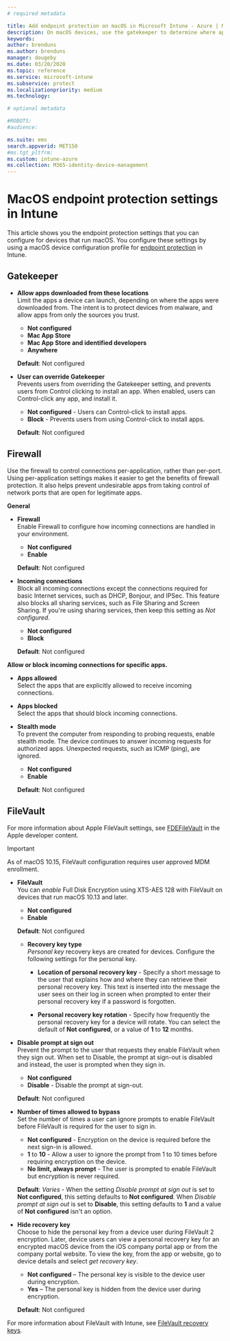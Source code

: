 ```yaml
---
# required metadata

title: Add endpoint protection on macOS in Microsoft Intune - Azure | Microsoft Docs
description: On macOS devices, use the gatekeeper to determine where apps can be installed, including the mac app store. Also enable or configure a firewall allow specific apps, blocks specifics apps, use stealth mode, and even block certain types of incoming connections using Microsoft Intune.
keywords:
author: brenduns
ms.author: brenduns
manager: dougeby
ms.date: 03/20/2020
ms.topic: reference
ms.service: microsoft-intune
ms.subservice: protect
ms.localizationpriority: medium
ms.technology:

# optional metadata

#ROBOTS:
#audience:

ms.suite: ems
search.appverid: MET150
#ms.tgt_pltfrm:
ms.custom: intune-azure
ms.collection: M365-identity-device-management
---
```


# MacOS endpoint protection settings in Intune  

This article shows you the endpoint protection settings that you can configure for devices that run macOS. You configure these settings by using a macOS device configuration profile for [endpoint protection](endpoint-protection-configure.md) in Intune.  

## Gatekeeper  

- **Allow apps downloaded from these locations**  
  Limit the apps a device can launch, depending on where the apps were downloaded from. The intent is to protect devices from malware, and allow apps from only the sources you trust.  

  - **Not configured**  
  - **Mac App Store**  
  - **Mac App Store and identified developers**  
  - **Anywhere**  

  **Default**: Not configured  

- **User can override Gatekeeper**  
  Prevents users from overriding the Gatekeeper setting, and prevents users from Control clicking to install an app. When enabled, users can Control-click any app, and install it.  
 
  - **Not configured** - Users can Control-click to install apps.  
  - **Block** - Prevents users from using Control-click to install apps.  

  **Default**: Not configured  

## Firewall  

Use the firewall to control connections per-application, rather than per-port. Using per-application settings makes it easier to get the benefits of firewall protection. It also helps prevent undesirable apps from taking control of network ports that are open for legitimate apps.  

**General**
- **Firewall**  
  Enable Firewall to configure how incoming connections are handled in your environment.  
  - **Not configured**  
  - **Enable**  

  **Default**: Not configured  

- **Incoming connections**  
  Block all incoming connections except the connections required for basic Internet services, such as DHCP, Bonjour, and IPSec. This feature also blocks all sharing services, such as File Sharing and Screen Sharing. If you're using sharing services, then keep this setting as *Not configured*.  
  - **Not configured**  
  - **Block**  

  **Default**: Not configured  

**Allow or block incoming connections for specific apps.**  

  - **Apps allowed**  
    Select the apps that are explicitly allowed to receive incoming connections.  

  - **Apps blocked**  
    Select the apps that should block incoming connections.  

  - **Stealth mode**  
    To prevent the computer from responding to probing requests, enable stealth mode. The device continues to answer incoming requests for authorized apps. Unexpected requests, such as ICMP (ping), are ignored.  
    - **Not configured**  
    - **Enable**  

    **Default**: Not configured  

## FileVault  
For more information about Apple FileVault settings, see [FDEFileVault](https://developer.apple.com/documentation/devicemanagement/fdefilevault) in the Apple developer content. 

> [!IMPORTANT]  
> As of macOS 10.15, FileVault configuration requires user approved MDM enrollment. 

- **FileVault**  
  You can *enable* Full Disk Encryption using XTS-AES 128 with FileVault on devices that run macOS 10.13 and later.  
  - **Not configured**  
  - **Enable**  

  **Default**: Not configured  

  - **Recovery key type**  
    *Personal key* recovery keys are created for devices. Configure the following settings for the personal key.  

    - **Location of personal recovery key** - Specify a short message to the user that explains how and where they can retrieve their personal recovery key. This text is inserted into the message the user sees on their log in screen when prompted to enter their personal recovery key if a password is forgotten.  

    - **Personal recovery key rotation** - Specify how frequently the personal recovery key for a device will rotate. You can select the default of **Not configured**, or a value of **1** to **12** months.  

- **Disable prompt at sign out**  
   Prevent the prompt to the user that requests they enable FileVault when they sign out.  When set to Disable, the prompt at sign-out is disabled and instead, the user is prompted when they sign in.  
  - **Not configured**  
  - **Disable** - Disable the prompt at sign-out.

  **Default**: Not configured  

- **Number of times allowed to bypass**  
  Set the number of times a user can ignore prompts to enable FileVault before FileVault is required for the user to sign in. 

  - **Not configured** - Encryption on the device is required before the next sign-in is allowed.  
  - **1** to **10** - Allow a user to ignore the prompt from 1 to 10 times before requiring encryption on the device.  
  - **No limit, always prompt** - The user is prompted to enable FileVault but encryption is never required.  
 
  **Default**: *Varies* - When the setting *Disable prompt at sign out* is set to **Not configured**, this setting defaults to **Not configured**. When *Disable prompt at sign out* is set to **Disable**, this setting defaults to **1** and a value of **Not configured** isn't an option.

- **Hide recovery key**  
  Choose to hide the personal key from a device user during FileVault 2 encryption. Later, device users can view a personal recovery key for an encrypted macOS device from the iOS company portal app or from the company portal website. To view the key, from the app or website, go to device details and select *get recovery key*.

  - **Not configured** – The personal key is visible to the device user during encryption.
  - **Yes** – The personal key is hidden from the device user during encryption. 

  **Default**: Not configured

For more information about FileVault with Intune, see [FileVault recovery keys](encryption-monitor.md#filevault-recovery-keys).

